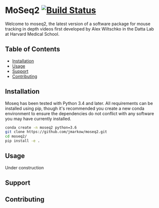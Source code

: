 # MoSeq2 [![Build Status](https://travis-ci.com/jmarkow/moseq2.svg?token=gvoikVySDHEmvHT7Dbed&branch=master)](https://travis-ci.com/jmarkow/moseq2)

Welcome to moseq2, the latest version of a software package for mouse tracking in depth videos first developed by Alex Wiltschko in the Datta Lab at Harvard Medical School.

## Table of Contents  

- [Installation](#installation)
- [Usage](#usage)
- [Support](#support)
- [Contributing](#contributing)

## Installation

Moseq has been tested with Python 3.4 and later.  All requirements can be installed using pip, though it's recommended you create a new conda environment to ensure the dependencies do not conflict with any software you may have currently installed.

```sh
conda create -n moseq2 python=3.6
git clone https://github.com/jmarkow/moseq2.git
cd moseq2/
pip install -e .
```

## Usage

Under construction

## Support

## Contributing
